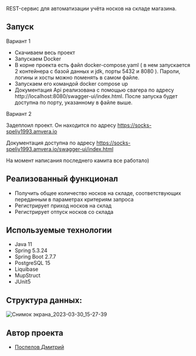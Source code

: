 REST-сервис для автоматизации учёта носков на складе магазина.

## Запуск

Вариант 1

- Скачиваем весь проект
- Запускаем Docker
- В корне проекта есть файл docker-compose.yaml ( в нем запускается 2 контейнера с базой данных и jdk, порты 5432 и 8080 ). 
Пароли, логины и хосты можно поменять в самом файле.
- Запускаем его командой docker compose up
- Документация Api реализована с помощью свагера по адресу http://localhost:8080/swagger-ui/index.html. 
После запуска будет доступна по порту, указанному в файле выше.

Вариант 2

Задеплоил проект.
Он находится по адресу https://socks-speliy1993.amvera.io

Документация доступна по адресу https://socks-speliy1993.amvera.io/swagger-ui/index.html

На момент написания последнего камита все работало)

## Реализованный функционал

- Получить общее количество носков на складе, соответствующих переданным в параметрах критериям запроса
- Регистрирует приход носков на склад
- Регистрирует отпуск носков со склада

## Используемые технологии

- Java 11
- Spring 5.3.24
- Spring Boot 2.7.7
- PostgreSQL 15
- Liquibase
- MupStruct
- JUnit5

## Структура данных:

![Снимок экрана_2023-03-30_15-27-39](https://user-images.githubusercontent.com/102532626/228941328-29d84f6e-cbd4-4bc2-8595-1792c686c338.png)

## Автор проекта

- <a  href="https://github.com/dmitriyspeliy">Поспелов Дмитрий</a> 
